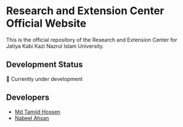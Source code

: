 # Research and Extension Center Official Website

This is the official repository of the Research and Extension Center for Jatiya Kabi Kazi Nazrul Islam University.

## Development Status
🚧 Currently under development

## Developers
- [Md Tamjid Hossen](https://www.linkedin.com/in/tamjidhossen/)
- [Nabeel Ahsan](https://www.linkedin.com/in/nabeel-ahsan-229475252/)